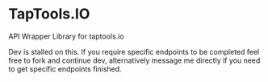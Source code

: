 # TapTools.IO
API Wrapper Library for taptools.io

Dev is stalled on this. If you require specific endpoints to be completed feel free to fork and continue dev, alternatively message me directly if you need to get specific endpoints finished.
